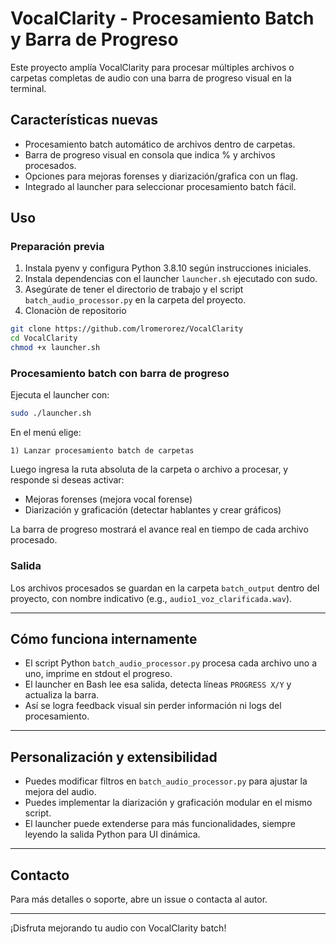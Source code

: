 # VocalClarity - Procesamiento Batch y Barra de Progreso

Este proyecto amplía VocalClarity para procesar múltiples archivos o carpetas completas de audio con una barra de progreso visual en la terminal.

## Características nuevas

- Procesamiento batch automático de archivos dentro de carpetas.
- Barra de progreso visual en consola que indica % y archivos procesados.
- Opciones para mejoras forenses y diarización/grafica con un flag.
- Integrado al launcher para seleccionar procesamiento batch fácil.

## Uso

### Preparación previa

1. Instala pyenv y configura Python 3.8.10 según instrucciones iniciales.
2. Instala dependencias con el launcher `launcher.sh` ejecutado con sudo.
3. Asegúrate de tener el directorio de trabajo y el script `batch_audio_processor.py` en la carpeta del proyecto.
4. Clonaciòn de repositorio


```bash
git clone https://github.com/lromerorez/VocalClarity
cd VocalClarity
chmod +x launcher.sh
```

### Procesamiento batch con barra de progreso

Ejecuta el launcher con:

```bash
sudo ./launcher.sh
```

En el menú elige:

```
1) Lanzar procesamiento batch de carpetas
```

Luego ingresa la ruta absoluta de la carpeta o archivo a procesar, y responde si deseas activar:

- Mejoras forenses (mejora vocal forense)
- Diarización y graficación (detectar hablantes y crear gráficos)

La barra de progreso mostrará el avance real en tiempo de cada archivo procesado.

### Salida

Los archivos procesados se guardan en la carpeta `batch_output` dentro del proyecto, con nombre indicativo (e.g., `audio1_voz_clarificada.wav`).

---

## Cómo funciona internamente

- El script Python `batch_audio_processor.py` procesa cada archivo uno a uno, imprime en stdout el progreso.
- El launcher en Bash lee esa salida, detecta líneas `PROGRESS X/Y` y actualiza la barra.
- Así se logra feedback visual sin perder información ni logs del procesamiento.

---

## Personalización y extensibilidad

- Puedes modificar filtros en `batch_audio_processor.py` para ajustar la mejora del audio.
- Puedes implementar la diarización y graficación modular en el mismo script.
- El launcher puede extenderse para más funcionalidades, siempre leyendo la salida Python para UI dinámica.

---

## Contacto

Para más detalles o soporte, abre un issue o contacta al autor.

---

¡Disfruta mejorando tu audio con VocalClarity batch!
